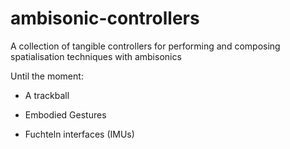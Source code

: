 # ambisonic-controllers
A collection of tangible controllers for performing and composing spatialisation techniques with ambisonics

Until the moment: 

- A trackball

- Embodied Gestures

- Fuchteln interfaces (IMUs)



